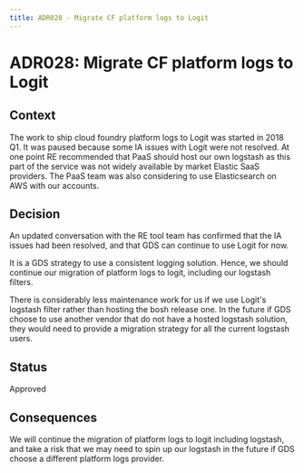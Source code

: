 ```yaml
---
title: ADR028 - Migrate CF platform logs to Logit
---
```


# ADR028: Migrate CF platform logs to Logit

## Context
The work to ship cloud foundry platform logs to Logit was started in 2018 Q1.
It was paused because some IA issues with Logit were not resolved. At one point
RE recommended that PaaS should host our own logstash as this part of the
service was not widely available by market Elastic SaaS providers. The PaaS
team was also considering to use Elasticsearch on AWS with our accounts.

## Decision
An updated conversation with the RE tool team has confirmed that the IA issues
had been resolved, and that GDS can continue to use Logit for now.

It is a GDS strategy to use a consistent logging solution. Hence, we should
continue our migration of platform logs to logit, including our logstash
filters.

There is considerably less maintenance work for us if we use Logit's logstash
filter rather than hosting the bosh release one. In the future if GDS choose to
use another vendor that do not have a hosted logstash solution, they would need
to provide a migration strategy for all the current logstash users.

## Status
Approved

## Consequences
We will continue the migration of platform logs to logit including logstash,
and take a risk that we may need to spin up our logstash in the future if GDS
choose a different platform logs provider.
